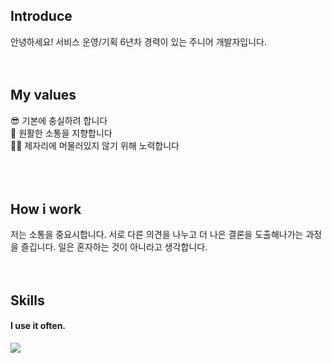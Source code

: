 ## Introduce

안녕하세요! 서비스 운영/기획 6년차 경력이 있는 주니어 개발자입니다.
<br />
<br />
<br />

## My values

😎 기본에 충실하려 합니다<br />
🦻 원활한 소통을 지향합니다<br />
🏃‍♀️ 제자리에 머물러있지 않기 위해 노력합니다<br />
<br />
<br />
<br />

## How i work

저는 소통을 중요시합니다. 서로 다른 의견을 나누고 더 나은 결론을 도출해나가는 과정을 즐깁니다. 일은 혼자하는 것이 아니라고 생각합니다.
<br />
<br />
<br />

## Skills

#### I use it often.

<div style="display:flex;gap:30px;flex-wrap:wrap;">
  <img src="https://img.shields.io/badge/js-F7DF1E?style=for-the-badge&logo=javascript&logoColor=black">
  
</div>
<!-- #### I've used it before. -->

<br />
<br />
<br />
